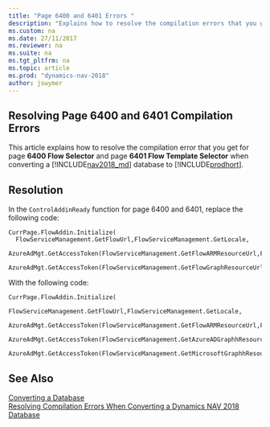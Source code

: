 ```yaml
---
title: "Page 6400 and 6401 Errors "
description: "Explains how to resolve the compilation errors that you get forPage 6400 and 6401 when converting a database from Dynamics NAV 2017 to 2018."
ms.custom: na
ms.date: 27/11/2017
ms.reviewer: na
ms.suite: na
ms.tgt_pltfrm: na
ms.topic: article
ms.prod: "dynamics-nav-2018"
author: jswymer
---
```

## Resolving Page 6400 and 6401 Compilation Errors 
This article explains how to resolve the compilation error that you get for page **6400 Flow Selector** and page **6401 Flow Template Selector** when converting a [!INCLUDE[nav2018_md](includes/nav2018_md.md)] database to  [!INCLUDE[prodhort](includes/prodshort.md)].

## Resolution

In the `ControlAddinReady` function for page 6400 and 6401, replace the following code:

``` 
CurrPage.FlowAddin.Initialize(
  FlowServiceManagement.GetFlowUrl,FlowServiceManagement.GetLocale,
  AzureAdMgt.GetAccessToken(FlowServiceManagement.GetFlowARMResourceUrl,FlowServiceManagement.GetFlowResourceName,FALSE),
  AzureAdMgt.GetAccessToken(FlowServiceManagement.GetFlowGraphResourceUrl,FlowServiceManagement.GetFlowResourceName,FALSE));
```

With the following code:

```
CurrPage.FlowAddin.Initialize(
        FlowServiceManagement.GetFlowUrl,FlowServiceManagement.GetLocale,
        AzureAdMgt.GetAccessToken(FlowServiceManagement.GetFlowARMResourceUrl,FlowServiceManagement.GetFlowResourceName,FALSE),
        AzureAdMgt.GetAccessToken(FlowServiceManagement.GetAzureADGraphhResourceUrl,FlowServiceManagement.GetFlowResourceName,FALSE),
        AzureAdMgt.GetAccessToken(FlowServiceManagement.GetMicrosoftGraphhResourceUrl,FlowServiceManagement.GetFlowResourceName,FALSE));
```


## See Also  
 [Converting a Database](Converting-a-Database.md)  
 [Resolving Compilation Errors When Converting a Dynamics NAV 2018 Database](Resolve-Compile-Errors-When-Converting-Dynamics-NAV-2018-Database.md)  
